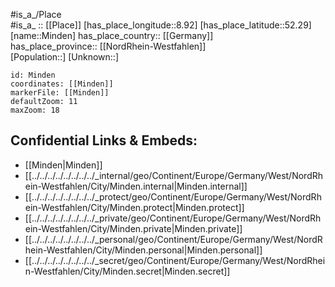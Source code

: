 ﻿---
location: [52.29,8.92] 
mapzoom: [7,12] 
mapmarker: city 
type: City
tags:
- geo/City


SpocWebEntityId: 32492
isDeleted: false
confidential: public

---
#is_a_/Place  
#is_a_ :: [[Place]] 
[has_place_longitude::8.92] 
[has_place_latitude::52.29] 
[name::Minden] 
has_place_country:: [[Germany]]  
has_place_province:: [[NordRhein-Westfahlen]]  
[Population::] 
[Unknown::] 


```leaflet
id: Minden
coordinates: [[Minden]] 
markerFile: [[Minden]] 
defaultZoom: 11 
maxZoom: 18
```


## Confidential Links & Embeds: 
- [[Minden|Minden]]  
- [[../../../../../../../../_internal/geo/Continent/Europe/Germany/West/NordRhein-Westfahlen/City/Minden.internal|Minden.internal]] 
- [[../../../../../../../../_protect/geo/Continent/Europe/Germany/West/NordRhein-Westfahlen/City/Minden.protect|Minden.protect]] 
- [[../../../../../../../../_private/geo/Continent/Europe/Germany/West/NordRhein-Westfahlen/City/Minden.private|Minden.private]] 
- [[../../../../../../../../_personal/geo/Continent/Europe/Germany/West/NordRhein-Westfahlen/City/Minden.personal|Minden.personal]] 
- [[../../../../../../../../_secret/geo/Continent/Europe/Germany/West/NordRhein-Westfahlen/City/Minden.secret|Minden.secret]] 
